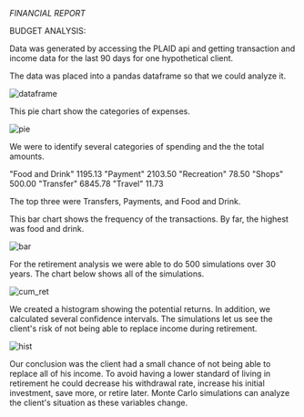 *FINANCIAL REPORT*


BUDGET ANALYSIS:

Data was generated by accessing the PLAID api and getting transaction and income data for 
the last 90 days for one hypothetical client.

The data was placed into a pandas dataframe so that we could analyze it. 

![dataframe](images/monte._files)

This pie chart show the categories of expenses. 


![pie](Images/pie.png)


We were to identify several categories of spending and the the total amounts. 

"Food and Drink"  1195.13
"Payment"         2103.50
"Recreation"        78.50
"Shops"            500.00
"Transfer"        6845.78
"Travel"            11.73

The top three were Transfers, Payments, and Food and Drink.

This bar chart shows the frequency of the transactions. By far, the highest was food and drink.

![bar](images/bar.png)


For the retirement analysis we were able to do 500 simulations over 30 years. The chart below
shows all of the simulations.

![cum_ret](images/cum_ret.png)

We created a histogram showing the potential returns. In addition, we calculated several confidence
intervals. The simulations let us see the client's risk of not being able to replace income
during retirement. 

![hist](images/hist.png)

Our conclusion was the client had a small chance of not being able to replace all of his income.
To avoid having a lower standard of living in retirement he could decrease his withdrawal rate,
increase his initial investment, save more, or retire later. Monte Carlo simulations can analyze the client's situation as these variables change. 


